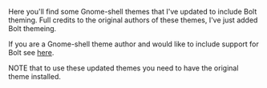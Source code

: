 Here you'll find some Gnome-shell themes that I've updated to include Bolt 
theming. Full credits to the original authors of these themes, I've just added
Bolt themeing.

If you are a Gnome-shell theme author and would like to include support for Bolt
see [here](https://github.com/zacbarton/gnome-shell-extension-bolt/wiki/Theming).

NOTE that to use these updated themes you need to have the original theme installed.
